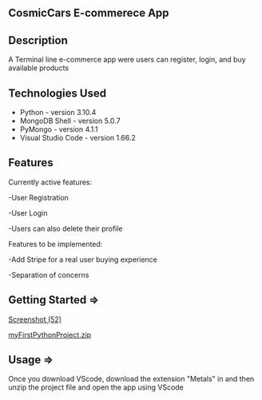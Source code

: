 ## CosmicCars E-commerece App
## Description
A Terminal line e-commerce app were users can register, login, and buy available products

## Technologies Used
- Python - version 3.10.4
- MongoDB Shell - version 5.0.7
- PyMongo - version 4.1.1
- Visual Studio Code - version 1.66.2

## Features
Currently active features:

-User Registration

-User Login 

-Users can also delete their profile

Features to be implemented:

-Add Stripe for a real user buying experience

-Separation of concerns

## Getting Started =>

[Screenshot (52)](https://user-images.githubusercontent.com/68157879/173105195-722fa9ca-9b98-4349-bb10-02a1125aae7f.png)

[myFirstPythonProject.zip](https://github.com/CosmicStarr/myFirstPythonProject/files/8880333/myFirstPythonProject.zip)

## Usage =>

Once you download VScode, download the extension "Metals" in and then unzip the project file and open the app using VScode
